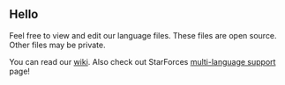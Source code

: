 ## Hello
Feel free to view and edit our language files. These files are open source. Other files may be private.

You can read our [wiki](http://wiki.sforces.eu). Also check out StarForces [multi-language support](http://wiki.sforces.eu/index.php?title=Multi-Language_support) page!
